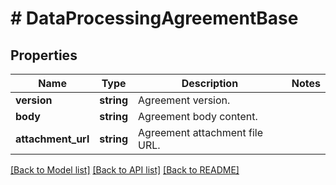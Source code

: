 # # DataProcessingAgreementBase

## Properties

Name | Type | Description | Notes
------------ | ------------- | ------------- | -------------
**version** | **string** | Agreement version. |
**body** | **string** | Agreement body content. |
**attachment_url** | **string** | Agreement attachment file URL. |

[[Back to Model list]](../../README.md#models) [[Back to API list]](../../README.md#endpoints) [[Back to README]](../../README.md)
